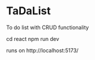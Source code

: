 # TaDaList
 To do list with CRUD functionality 

 cd react
 npm run dev

runs on
 http://localhost:5173/

 
